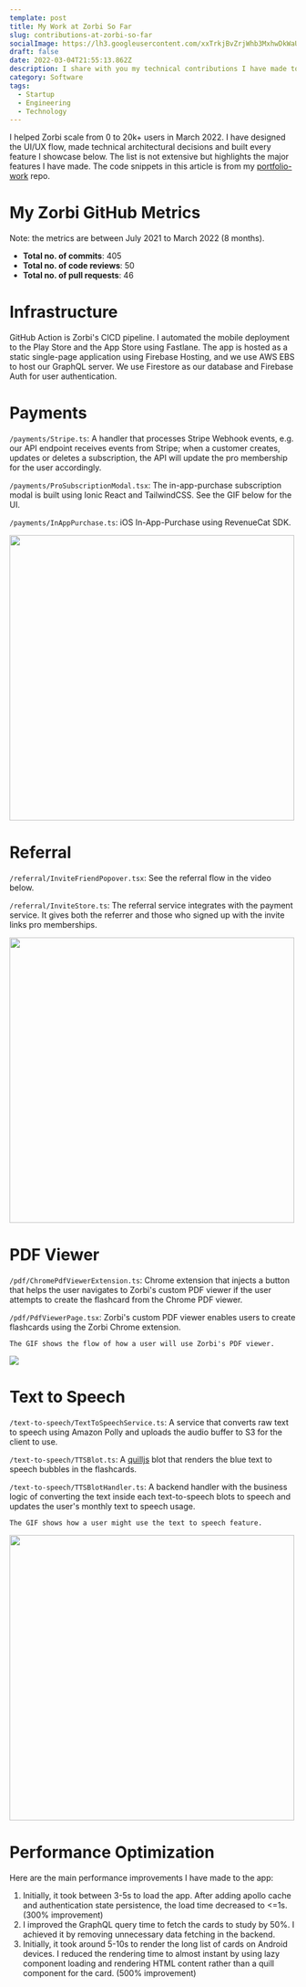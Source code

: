 ```yaml
---
template: post
title: My Work at Zorbi So Far
slug: contributions-at-zorbi-so-far
socialImage: https://lh3.googleusercontent.com/xxTrkjBvZrjWhb3MxhwDkWaUz5nWEbf9FAUF-1P00n6gkiDy3_bJ6J2Qo2ZE0SUU5ivsnnWktJ4Qq8J-cpH_qv3-=w128-h128-e365-rj-sc0x00ffffff
draft: false
date: 2022-03-04T21:55:13.862Z
description: I share with you my technical contributions I have made to Zorbi so far - a flashcards app that predicts when you will forget them. It has helped tens of thousands of people improve their learning efficiency.
category: Software
tags:
  - Startup
  - Engineering
  - Technology
---
```


I helped Zorbi scale from 0 to 20k+ users in March 2022. I have designed the UI/UX flow, made technical architectural decisions and built every feature I showcase below. The list is not extensive but highlights the major features I have made. The code snippets in this article is from my [portfolio-work](https://github.com/0xYao/portfolio-work) repo.

# My Zorbi GitHub Metrics

Note: the metrics are between July 2021 to March 2022 (8 months).

- **Total no. of commits**: 405
- **Total no. of code reviews**: 50
- **Total no. of pull requests**: 46

# Infrastructure

GitHub Action is Zorbi's CICD pipeline. I automated the mobile deployment to the Play Store and the App Store using Fastlane. The app is hosted as a static single-page application using Firebase Hosting, and we use AWS EBS to host our GraphQL server. We use Firestore as our database and Firebase Auth for user authentication.

# Payments

`/payments/Stripe.ts`: A handler that processes Stripe Webhook events, e.g. our API endpoint receives events from Stripe; when a customer creates, updates or deletes a subscription, the API will update the pro membership for the user accordingly.

`/payments/ProSubscriptionModal.tsx`: The in-app-purchase subscription modal is built using Ionic React and TailwindCSS. See the GIF below for the UI.

`/payments/InAppPurchase.ts`: iOS In-App-Purchase using RevenueCat SDK.

<img height="500" src="https://media.giphy.com/media/oHnEaxEUdyfIo6PMJV/giphy.gif" />

# Referral

`/referral/InviteFriendPopover.tsx`: See the referral flow in the video below.

`/referral/InviteStore.ts`: The referral service integrates with the payment service. It gives both the referrer and those who signed up with the invite links pro memberships.

<img height="500" src="https://media.giphy.com/media/qRiav3SjIWJwhvR7vz/giphy.gif" />

# PDF Viewer

`/pdf/ChromePdfViewerExtension.ts`: Chrome extension that injects a button that helps the user navigates to Zorbi's custom PDF viewer if the user attempts to create the flashcard from the Chrome PDF viewer.

`/pdf/PdfViewerPage.tsx`: Zorbi's custom PDF viewer enables users to create flashcards using the Zorbi Chrome extension.

    The GIF shows the flow of how a user will use Zorbi's PDF viewer.

<img src="https://media.giphy.com/media/WsDWNAJ4hH9QqlNLfD/giphy.gif" />

# Text to Speech

`/text-to-speech/TextToSpeechService.ts`: A service that converts raw text to speech using Amazon Polly and uploads the audio buffer to S3 for the client to use.

`/text-to-speech/TTSBlot.ts`: A [quilljs](https://github.com/quilljs/quill) blot that renders the blue text to speech bubbles in the flashcards.

`/text-to-speech/TTSBlotHandler.ts`: A backend handler with the business logic of converting the text inside each text-to-speech blots to speech and updates the user's monthly text to speech usage.

    The GIF shows how a user might use the text to speech feature.

<img height="500" src="https://media.giphy.com/media/EmtzBzCjIi0dl80l05/giphy.gif" />

# Performance Optimization

Here are the main performance improvements I have made to the app:

1. Initially, it took between 3-5s to load the app. After adding apollo cache and authentication state persistence, the load time decreased to <=1s. (300% improvement)
1. I improved the GraphQL query time to fetch the cards to study by 50%. I achieved it by removing unnecessary data fetching in the backend.
1. Initially, it took around 5-10s to render the long list of cards on Android devices. I reduced the rendering time to almost instant by using lazy component loading and rendering HTML content rather than a quill component for the card. (500% improvement)
